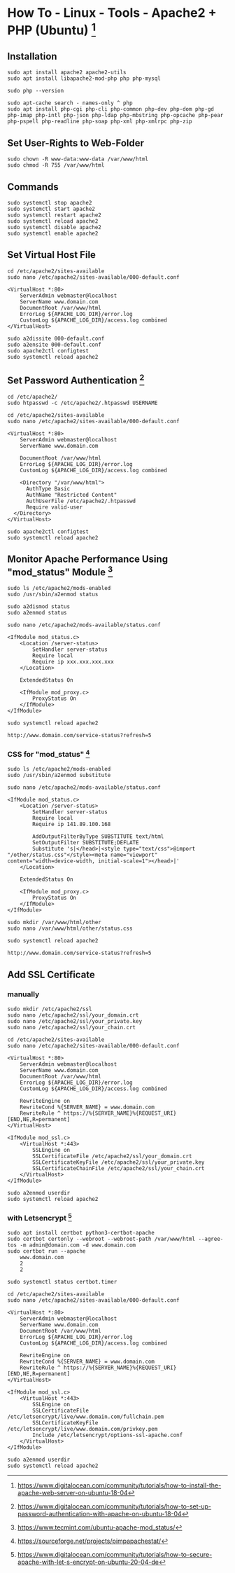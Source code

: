 # How To - Linux - Tools - Apache2 + PHP (Ubuntu) [^1]

## Installation

```
sudo apt install apache2 apache2-utils
sudo apt install libapache2-mod-php php php-mysql
```

```
sudo php --version
```

```
sudo apt-cache search - names-only ^ php
sudo apt install php-cgi php-cli php-common php-dev php-dom php-gd php-imap php-intl php-json php-ldap php-mbstring php-opcache php-pear php-pspell php-readline php-soap php-xml php-xmlrpc php-zip
```

## Set User-Rights to Web-Folder

```
sudo chown -R www-data:www-data /var/www/html
sudo chmod -R 755 /var/www/html
```

## Commands

```
sudo systemctl stop apache2
sudo systemctl start apache2
sudo systemctl restart apache2
sudo systemctl reload apache2
sudo systemctl disable apache2
sudo systemctl enable apache2
```

## Set Virtual Host File

```
cd /etc/apache2/sites-available
sudo nano /etc/apache2/sites-available/000-default.conf
```

```
<VirtualHost *:80>
    ServerAdmin webmaster@localhost
    ServerName www.domain.com
    DocumentRoot /var/www/html
    ErrorLog ${APACHE_LOG_DIR}/error.log
    CustomLog ${APACHE_LOG_DIR}/access.log combined
</VirtualHost>
```

```
sudo a2dissite 000-default.conf
sudo a2ensite 000-default.conf
sudo apache2ctl configtest
sudo systemctl reload apache2
```

## Set Password Authentication [^2]

```
cd /etc/apache2/
sudo htpasswd -c /etc/apache2/.htpasswd USERNAME
```

```
cd /etc/apache2/sites-available
sudo nano /etc/apache2/sites-available/000-default.conf
```

```
<VirtualHost *:80>
    ServerAdmin webmaster@localhost
    ServerName www.domain.com

    DocumentRoot /var/www/html
    ErrorLog ${APACHE_LOG_DIR}/error.log
    CustomLog ${APACHE_LOG_DIR}/access.log combined

    <Directory "/var/www/html">
      AuthType Basic
      AuthName "Restricted Content"
      AuthUserFile /etc/apache2/.htpasswd
      Require valid-user
  </Directory>
</VirtualHost>
```

```
sudo apache2ctl configtest
sudo systemctl reload apache2
```




## Monitor Apache Performance Using "mod_status" Module [^3]

```
sudo ls /etc/apache2/mods-enabled
sudo /usr/sbin/a2enmod status

sudo a2dismod status
sudo a2enmod status
```

```
sudo nano /etc/apache2/mods-available/status.conf 
```

```
<IfModule mod_status.c>
	<Location /server-status>
		SetHandler server-status
		Require local
		Require ip xxx.xxx.xxx.xxx
	</Location>

	ExtendedStatus On

	<IfModule mod_proxy.c>
		ProxyStatus On
	</IfModule>
</IfModule>
```

```
sudo systemctl reload apache2
```

```
http://www.domain.com/service-status?refresh=5
```

### CSS for "mod_status" [^4]

```
sudo ls /etc/apache2/mods-enabled
sudo /usr/sbin/a2enmod substitute
```

```
sudo nano /etc/apache2/mods-available/status.conf 
```

```
<IfModule mod_status.c>
	<Location /server-status>
		SetHandler server-status
		Require local
		Require ip 141.89.100.168

		AddOutputFilterByType SUBSTITUTE text/html
		SetOutputFilter SUBSTITUTE;DEFLATE
		Substitute 's|</head>|<style type="text/css">@import "/other/status.css"</style><meta name="viewport" content="width=device-width, initial-scale=1"></head>|'
	</Location>

	ExtendedStatus On

	<IfModule mod_proxy.c>
		ProxyStatus On
	</IfModule>
</IfModule>
```

```
sudo mkdir /var/www/html/other
sudo nano /var/www/html/other/status.css
```

```
sudo systemctl reload apache2
```

```
http://www.domain.com/service-status?refresh=5
```

## Add SSL Certificate

### manually

```
sudo mkdir /etc/apache2/ssl
sudo nano /etc/apache2/ssl/your_domain.crt
sudo nano /etc/apache2/ssl/your_private.key
sudo nano /etc/apache2/ssl/your_chain.crt
```

```
cd /etc/apache2/sites-available
sudo nano /etc/apache2/sites-available/000-default.conf
```

```
<VirtualHost *:80>
    ServerAdmin webmaster@localhost
    ServerName www.domain.com
    DocumentRoot /var/www/html
    ErrorLog ${APACHE_LOG_DIR}/error.log
    CustomLog ${APACHE_LOG_DIR}/access.log combined

    RewriteEngine on
    RewriteCond %{SERVER_NAME} = www.domain.com
    RewriteRule ^ https://%{SERVER_NAME}%{REQUEST_URI} [END,NE,R=permanent]
</VirtualHost>

<IfModule mod_ssl.c>
	<VirtualHost *:443>
		SSLEngine on
        SSLCertificateFile /etc/apache2/ssl/your_domain.crt
        SSLCertificateKeyFile /etc/apache2/ssl/your_private.key 
        SSLCertificateChainFile /etc/apache2/ssl/your_chain.crt 
	</VirtualHost>
</IfModule>
```

```
sudo a2enmod userdir
sudo systemctl reload apache2
```

### with Letsencrypt [^5]

```
sudo apt install certbot python3-certbot-apache
sudo certbot certonly --webroot --webroot-path /var/www/html --agree-tos -m admin@domain.com -d www.domain.com
sudo certbot run --apache
    www.domain.com
    2
    2
```

```
sudo systemctl status certbot.timer
```

```
cd /etc/apache2/sites-available
sudo nano /etc/apache2/sites-available/000-default.conf
```

```
<VirtualHost *:80>
    ServerAdmin webmaster@localhost
    ServerName www.domain.com
    DocumentRoot /var/www/html
    ErrorLog ${APACHE_LOG_DIR}/error.log
    CustomLog ${APACHE_LOG_DIR}/access.log combined

    RewriteEngine on
    RewriteCond %{SERVER_NAME} = www.domain.com
    RewriteRule ^ https://%{SERVER_NAME}%{REQUEST_URI} [END,NE,R=permanent]
</VirtualHost>

<IfModule mod_ssl.c>
	<VirtualHost *:443>
		SSLEngine on
		SSLCertificateFile /etc/letsencrypt/live/www.domain.com/fullchain.pem
		SSLCertificateKeyFile /etc/letsencrypt/live/www.domain.com/privkey.pem
		Include /etc/letsencrypt/options-ssl-apache.conf
	</VirtualHost>
</IfModule>
```

```
sudo a2enmod userdir
sudo systemctl reload apache2
```

[^1]: https://www.digitalocean.com/community/tutorials/how-to-install-the-apache-web-server-on-ubuntu-18-04
[^2]: https://www.digitalocean.com/community/tutorials/how-to-set-up-password-authentication-with-apache-on-ubuntu-18-04
[^3]: https://www.tecmint.com/ubuntu-apache-mod_status/
[^4]: https://sourceforge.net/projects/pimpapachestat/
[^5]: https://www.digitalocean.com/community/tutorials/how-to-secure-apache-with-let-s-encrypt-on-ubuntu-20-04-de